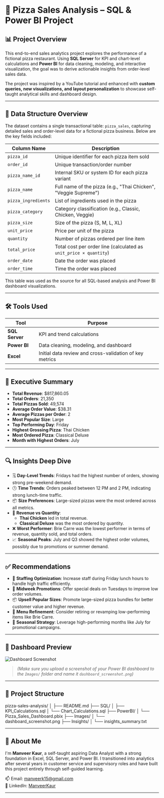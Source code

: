 # 🍕 Pizza Sales Analysis – SQL & Power BI Project

## 📊 Project Overview

This end-to-end sales analytics project explores the performance of a fictional pizza restaurant. Using **SQL Server** for KPI and chart-level calculations and **Power BI** for data cleaning, modeling, and interactive visualization, the goal was to derive actionable insights from order-level sales data.

The project was inspired by a YouTube tutorial and enhanced with **custom queries, new visualizations, and layout personalization** to showcase self-taught analytical skills and dashboard design.


---


## 🧱 Data Structure Overview

The dataset contains a single transactional table: `pizza_sales`, capturing detailed sales and order-level data for a fictional pizza business. Below are the key fields included:

| Column Name         | Description                                                                 |
|---------------------|-----------------------------------------------------------------------------|
| `pizza_id`          | Unique identifier for each pizza item sold                                 |
| `order_id`          | Unique transaction/order number                                             |
| `pizza_name_id`     | Internal SKU or system ID for each pizza variant                           |
| `pizza_name`        | Full name of the pizza (e.g., "Thai Chicken", "Veggie Supreme")            |
| `pizza_ingredients` | List of ingredients used in the pizza                                      |
| `pizza_category`    | Category classification (e.g., Classic, Chicken, Veggie)                   |
| `pizza_size`        | Size of the pizza (S, M, L, XL)                                             |
| `unit_price`        | Price per unit of the pizza                                                 |
| `quantity`          | Number of pizzas ordered per line item                                     |
| `total_price`       | Total cost per order line (calculated as `unit_price × quantity`)          |
| `order_date`        | Date the order was placed                                                   |
| `order_time`        | Time the order was placed                                                   |

This table was used as the source for all SQL-based analysis and Power BI dashboard visualizations.

---

## 🛠 Tools Used

| Tool         | Purpose                                 |
|--------------|------------------------------------------|
| **SQL Server** | KPI and trend calculations |
| **Power BI**   | Data cleaning, modeling, and dashboard |
| **Excel**      | Initial data review and cross-validation of key metrics |

---

## 🚀 Executive Summary

- **Total Revenue**: $817,860.05  
- **Total Orders**: 21,350  
- **Total Pizzas Sold**: 49,574  
- **Average Order Value**: $38.31  
- **Average Pizzas per Order**: 2  
- **Most Popular Size**: Large  
- **Top Performing Day**: Friday  
- **Highest Grossing Pizza**: Thai Chicken  
- **Most Ordered Pizza**: Classical Deluxe  
- **Month with Highest Orders**: July  

---

## 🔍 Insights Deep Dive

- 🗓️ **Day-Level Trends**: Fridays had the highest number of orders, showing strong pre-weekend demand. 
- 🕒 **Time Trends**: Orders peaked between 12 PM and 2 PM, indicating strong lunch-time traffic.
- 📦 **Size Preferences**: Large-sized pizzas were the most ordered across all metrics.
- 🧾 **Revenue vs Quantity**:
  - **Thai Chicken** led in total revenue.
  - **Classical Deluxe** was the most ordered by quantity.
- ❌ **Worst Performer**: Brie Carre was the lowest performer in terms of revenue, quantity sold, and total orders.
- 📈 **Seasonal Peaks**: July and Q3 showed the highest order volumes, possibly due to promotions or summer demand.

---

## ✅ Recommendations

- 💼 **Staffing Optimization**: Increase staff during Friday lunch hours to handle high traffic efficiently.
- 🎯 **Midweek Promotions**: Offer special deals on Tuesdays to improve low order volumes.
- 📦 **Upsell Popular Sizes**: Promote large-sized pizza bundles for better customer value and higher revenue.
- 🛑 **Menu Refinement**: Consider retiring or revamping low-performing items like Brie Carre.
- 📅 **Seasonal Strategy**: Leverage high-performing months like July for promotional campaigns.

---

## 📸 Dashboard Preview

![Dashboard Screenshot](./Images/dashboard_screenshot.png)

> *(Make sure you upload a screenshot of your Power BI dashboard to the `Images/` folder and name it `dashboard_screenshot.png`)*

---

## 📁 Project Structure

pizza-sales-analysis/
│
├── README.md
├── SQL/
│ ├── KPI_Calculations.sql
│ └── Chart_Calculations.sql
├── PowerBI/
│ └── Pizza_Sales_Dashboard.pbix
├── Images/
│ └── dashboard_screenshot.png
├── Insights/
│ └── insights_summary.txt


---

## 👤 About Me

I'm **Manveer Kaur**, a self-taught aspiring Data Analyst with a strong foundation in Excel, SQL Server, and Power BI. I transitioned into analytics after several years in customer service and supervisory roles and have built this project entirely through self-guided learning.

📫 Email: manveerk15@gmail.com  
🔗 LinkedIn: [ManveerKaur](www.linkedin.com/in/manveer-kaur-1a7399176)

---

